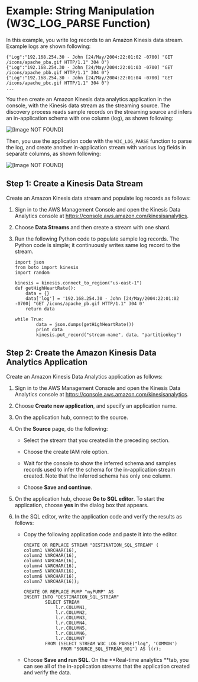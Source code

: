 # Example: String Manipulation \(W3C\_LOG\_PARSE Function\)<a name="string-manipulation-example-1"></a>

In this example, you write log records to an Amazon Kinesis data stream\. Example logs are shown following:

```
{"Log":"192.168.254.30 - John [24/May/2004:22:01:02 -0700] "GET /icons/apache_pba.gif HTTP/1.1" 304 0"}
{"Log":"192.168.254.30 - John [24/May/2004:22:01:03 -0700] "GET /icons/apache_pbb.gif HTTP/1.1" 304 0"}
{"Log":"192.168.254.30 - John [24/May/2004:22:01:04 -0700] "GET /icons/apache_pbc.gif HTTP/1.1" 304 0"}
...
```

You then create an Amazon Kinesis data analytics application in the console, with the Kinesis data stream as the streaming source\. The discovery process reads sample records on the streaming source and infers an in\-application schema with one column \(log\), as shown following:

![\[Image NOT FOUND\]](http://docs.aws.amazon.com/kinesisanalytics/latest/dev/images/log-10.png)

Then, you use the application code with the `W3C_LOG_PARSE` function to parse the log, and create another in\-application stream with various log fields in separate columns, as shown following:

![\[Image NOT FOUND\]](http://docs.aws.amazon.com/kinesisanalytics/latest/dev/images/log-20.png)

## Step 1: Create a Kinesis Data Stream<a name="w3ab1c22c10b9b4c18"></a>

Create an Amazon Kinesis data stream and populate log records as follows:

1. Sign in to the AWS Management Console and open the Kinesis Data Analytics console at [ https://console\.aws\.amazon\.com/kinesisanalytics](https://console.aws.amazon.com/kinesisanalytics)\.

1. Choose **Data Streams** and then create a stream with one shard\.

1. Run the following Python code to populate sample log records\. The Python code is simple; it continuously writes same log record to the stream\.

   ```
   import json
   from boto import kinesis
   import random
   
   kinesis = kinesis.connect_to_region("us-east-1")
   def getHighHeartRate():
       data = {}
       data['log'] = '192.168.254.30 - John [24/May/2004:22:01:02 -0700] "GET /icons/apache_pb.gif HTTP/1.1" 304 0'
       return data
   
   while True:
           data = json.dumps(getHighHeartRate())
           print data
           kinesis.put_record("stream-name", data, "partitionkey")
   ```

## Step 2: Create the Amazon Kinesis Data Analytics Application<a name="w3ab1c22c10b9b4c20"></a>

Create an Amazon Kinesis Data Analytics application as follows:

1. Sign in to the AWS Management Console and open the Kinesis Data Analytics console at [ https://console\.aws\.amazon\.com/kinesisanalytics](https://console.aws.amazon.com/kinesisanalytics)\.

1. Choose **Create new application**, and specify an application name\.

1. On the application hub, connect to the source\. 

1. On the **Source** page, do the following:

   + Select the stream that you created in the preceding section\. 

   + Choose the create IAM role option\.

   + Wait for the console to show the inferred schema and samples records used to infer the schema for the in\-application stream created\. Note that the inferred schema has only one column\.

   + Choose **Save and continue**\.

1. On the application hub, choose **Go to SQL editor**\. To start the application, choose **yes** in the dialog box that appears\.

1. In the SQL editor, write the application code and verify the results as follows:

   + Copy the following application code and paste it into the editor\.

     ```
     CREATE OR REPLACE STREAM "DESTINATION_SQL_STREAM" (
     column1 VARCHAR(16),
     column2 VARCHAR(16),
     column3 VARCHAR(16),
     column4 VARCHAR(16),
     column5 VARCHAR(16),
     column6 VARCHAR(16),
     column7 VARCHAR(16));
     
     CREATE OR REPLACE PUMP "myPUMP" AS 
     INSERT INTO "DESTINATION_SQL_STREAM"
             SELECT STREAM
                 l.r.COLUMN1,
                 l.r.COLUMN2,
                 l.r.COLUMN3,
                 l.r.COLUMN4,
                 l.r.COLUMN5,
                 l.r.COLUMN6,
                 l.r.COLUMN7
             FROM (SELECT STREAM W3C_LOG_PARSE("log", 'COMMON')
                   FROM "SOURCE_SQL_STREAM_001") AS l(r);
     ```

   + Choose **Save and run SQL**\. On the **Real\-time analytics **tab, you can see all of the in\-application streams that the application created and verify the data\. 